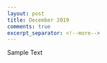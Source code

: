 ```yaml
---
layout: post
title: December 2019
comments: true
excerpt_separator: <!--more-->
---
```


Sample Text